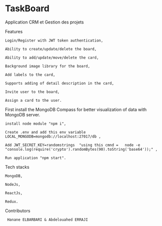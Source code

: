# TaskBoard
Application CRM et Gestion des projets


Features 

    Login/Register with JWT token authentication, 
	
    Ability to create/update/delete the board,
	
    Ability to add/update/move/delete the card,
	
    Background image library for the board,
	
    Add labels to the card,
	
    Supports adding of detail description in the card,
	
    Invite user to the board,
	
    Assign a card to the user.
	
    
 First install the MongoDB Compass for better visualization of data with MongoDB server.
 
    install node module "npm i",
	
    Create .env and add this env variable LOCAL_MONGODB=mongodb://localhost:27017/db ,
	
    Add JWT_SECRET_KEY=randomstrings  "using this cmnd =   node -e "console.log(require('crypto').randomBytes(90).toString('base64'));" ,
	
    Run application "npm start".


Tech stacks

    MongoDB,
	
    NodeJs,
	
    ReactJs,
	
    Redux.
  
  
  Contributors
  
     Hanane ELBARBARI & Abdelouahed ERRAJI
  
